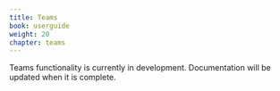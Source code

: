 ```yaml
---
title: Teams
book: userguide
weight: 20
chapter: teams
---
```

<p class="note">Teams functionality is currently in development. Documentation will be updated when it is complete.</p>
